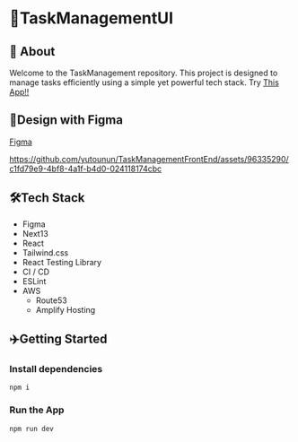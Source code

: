 # 🚀TaskManagementUI

## 👋 About

Welcome to the TaskManagement repository. This project is designed to manage tasks efficiently using a simple yet powerful tech stack.
Try [This App!!](https://task-management-front-end-xf6w.vercel.app/)

## 🎨Design with Figma

[Figma](https://www.figma.com/file/7Qzzy6lvalCk436heD7FSj/TaskManagement?type=design&node-id=2%3A2&mode=design&t=4z0CW7GijDufK4Fh-1)

https://github.com/yutounun/TaskManagementFrontEnd/assets/96335290/c1fd79e9-4bf8-4a1f-b4d0-024118174cbc

## 🛠Tech Stack

- Figma
- Next13
- React
- Tailwind.css
- React Testing Library
- CI / CD
- ESLint
- AWS
  - Route53
  - Amplify Hosting

## ✈️Getting Started

### Install dependencies

```
npm i
```

### Run the App

```
npm run dev
```
